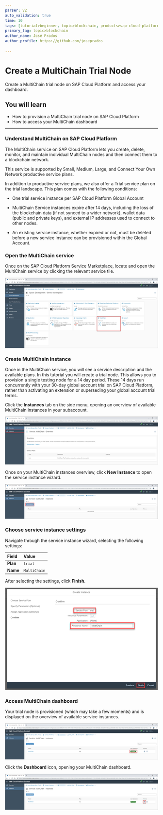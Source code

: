 ```yaml
---
parser: v2
auto_validation: true
time: 10
tags: [tutorial>beginner, topic>blockchain, products>sap-cloud-platform, topic>cloud]
primary_tag: topic>blockchain
author_name: José Prados
author_profile: https://github.com/joseprados

---
```


# Create a MultiChain Trial Node
<!-- description --> Create a MultiChain trial node on SAP Cloud Platform and access your dashboard.

## You will learn
  - How to provision a MultiChain trial node on SAP Cloud Platform
  - How to access your MultiChain dashboard

---

### Understand MultiChain on SAP Cloud Platform


The MultiChain service on SAP Cloud Platform lets you create, delete, monitor, and maintain individual MultiChain nodes and then connect them to a blockchain network.

This service is supported by Small, Medium, Large, and Connect Your Own Network productive service plans.

In addition to productive service plans, we also offer a Trial service plan on the trial landscape. This plan comes with the following conditions:

- One trial service instance per SAP Cloud Platform Global Account

- MultiChain Service instances expire after 14 days, including the loss of the blockchain data (if not synced to a wider network), wallet data (public and private keys), and external IP addresses used to connect to other nodes.

- An existing service instance, whether expired or not, must be deleted before a new service instance can be provisioned within the Global Account.


### Open the MultiChain service


Once on the SAP Cloud Platform Service Marketplace, locate and open the MultiChain service by clicking the relevant service tile.

![Image depicting SAP Cloud Platform marketplace](01--ServiceMarketplace.png)


### Create MultiChain instance


Once in the MultiChain service, you will see a service description and the available plans. In this tutorial you will create a trial node. This allows you to provision a single testing node for a 14 day period. These 14 days run concurrently with your 30-day global account trial on SAP Cloud Platform, rather than activating an extension or superseding your global account trial terms.

Click the **Instances** tab on the side menu, opening an overview of available MultiChain instances in your subaccount.

![Image depicting MultiChain Service dashboard](02--Instances.png)

Once on your MultiChain instances overview, click **New Instance** to open the service instance wizard.

![Image depicting MultiChain service instances overview](03--Create-Instances.png)


### Choose service instance settings


Navigate through the service instance wizard, selecting the following settings:

Field | Value
:------|:--------
**Plan**  | `trial`
**Name** | `MultiChain`

After selecting the settings, click **Finish**.

![Image depicting Multichain service instance wizard](04--Create-Instances-Window.png)


### Access MultiChain dashboard


Your trial node is provisioned (which may take a few moments) and is displayed on the overview of available service instances.

![Image depicting MultiChain node provisioned](05--Confirmation.png)

Click the **Dashboard** icon, opening your MultiChain dashboard.

![Image depicting MultiChain node provisioned](06--Dashboard.png)


